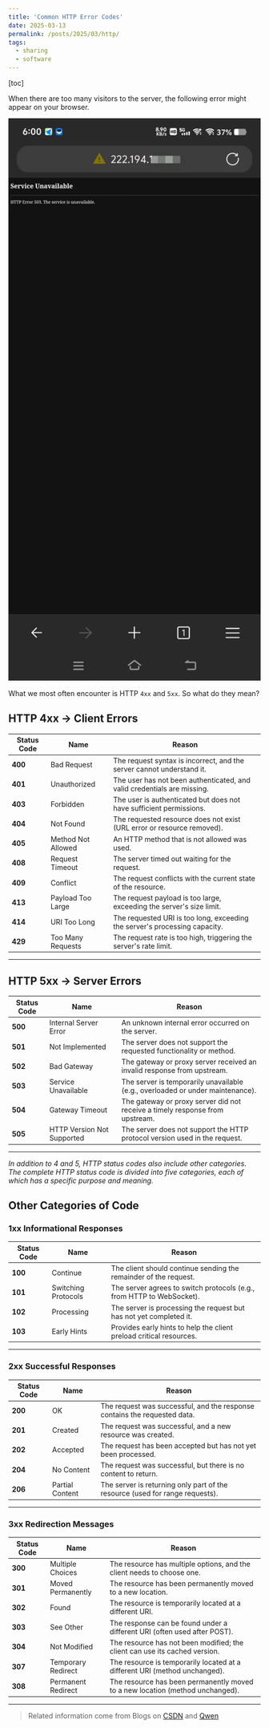 ```yaml
---
title: 'Common HTTP Error Codes'
date: 2025-03-13
permalink: /posts/2025/03/http/
tags:
  - sharing
  - software
---
```


[toc]

When there are too many visitors to the server, the following error might appear on your browser.

<img src='/images/httperror1.jpg' width=750><br/>

What we most often encounter is HTTP `4xx` and `5xx`. So what do they mean?

HTTP 4xx -> Client Errors
-----

| **Status Code**  | **Name**                | **Reason**                                                                 |
|------------------|-------------------------|----------------------------------------------------------------------------|
| **400**          | Bad Request             | The request syntax is incorrect, and the server cannot understand it.      |
| **401**          | Unauthorized            | The user has not been authenticated, and valid credentials are missing.    |
| **403**          | Forbidden               | The user is authenticated but does not have sufficient permissions.        |
| **404**          | Not Found               | The requested resource does not exist (URL error or resource removed).     |
| **405**          | Method Not Allowed      | An HTTP method that is not allowed was used.                               |
| **408**          | Request Timeout         | The server timed out waiting for the request.                              |
| **409**          | Conflict                | The request conflicts with the current state of the resource.              |
| **413**          | Payload Too Large       | The request payload is too large, exceeding the server's size limit.       |
| **414**          | URI Too Long            | The requested URI is too long, exceeding the server's processing capacity. |
| **429**          | Too Many Requests       | The request rate is too high, triggering the server's rate limit.          |

---

HTTP 5xx -> Server Errors
-----

| **Status Code**  | **Name**                | **Reason**                                                                 |
|------------------|-------------------------|----------------------------------------------------------------------------|
| **500**          | Internal Server Error   | An unknown internal error occurred on the server.                         |
| **501**          | Not Implemented         | The server does not support the requested functionality or method.         |
| **502**          | Bad Gateway             | The gateway or proxy server received an invalid response from upstream.    |
| **503**          | Service Unavailable     | The server is temporarily unavailable (e.g., overloaded or under maintenance). |
| **504**          | Gateway Timeout         | The gateway or proxy server did not receive a timely response from upstream. |
| **505**          | HTTP Version Not Supported | The server does not support the HTTP protocol version used in the request. |

---

*In addition to 4 and 5, HTTP status codes also include other categories. The complete HTTP status code is divided into five categories, each of which has a specific purpose and meaning.*

Other Categories of Code
-----

### 1xx Informational Responses

| **Status Code**  | **Name**                | **Reason**                                                                 |
|------------------|-------------------------|----------------------------------------------------------------------------|
| **100**          | Continue                | The client should continue sending the remainder of the request.           |
| **101**          | Switching Protocols     | The server agrees to switch protocols (e.g., from HTTP to WebSocket).      |
| **102**          | Processing              | The server is processing the request but has not yet completed it.         |
| **103**          | Early Hints             | Provides early hints to help the client preload critical resources.        |

---

### 2xx Successful Responses

| **Status Code**  | **Name**                | **Reason**                                                                 |
|------------------|-------------------------|----------------------------------------------------------------------------|
| **200**          | OK                      | The request was successful, and the response contains the requested data.  |
| **201**          | Created                 | The request was successful, and a new resource was created.                |
| **202**          | Accepted                | The request has been accepted but has not yet been processed.              |
| **204**          | No Content              | The request was successful, but there is no content to return.             |
| **206**          | Partial Content         | The server is returning only part of the resource (used for range requests).|

---

### **3xx Redirection Messages**

| **Status Code**  | **Name**                | **Reason**                                                                 |
|------------------|-------------------------|----------------------------------------------------------------------------|
| **300**          | Multiple Choices        | The resource has multiple options, and the client needs to choose one.     |
| **301**          | Moved Permanently       | The resource has been permanently moved to a new location.                 |
| **302**          | Found                   | The resource is temporarily located at a different URI.                    |
| **303**          | See Other               | The response can be found under a different URI (often used after POST).   |
| **304**          | Not Modified            | The resource has not been modified; the client can use its cached version. |
| **307**          | Temporary Redirect      | The resource is temporarily located at a different URI (method unchanged). |
| **308**          | Permanent Redirect      | The resource has been permanently moved to a new location (method unchanged).|

---

> Related information come from Blogs on [CSDN](https://blog.csdn.net) and [Qwen](https://chat.qwen.ai)